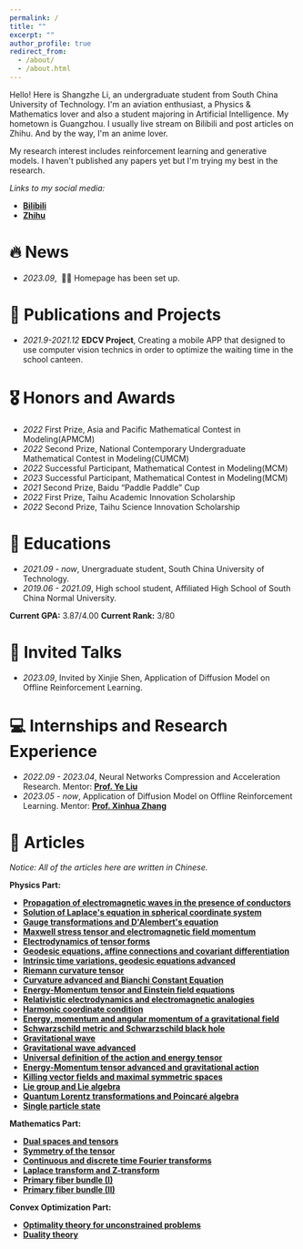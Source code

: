 ```yaml
---
permalink: /
title: ""
excerpt: ""
author_profile: true
redirect_from: 
  - /about/
  - /about.html
---
```

Hello! Here is Shangzhe Li, an undergraduate student from South China University of Technology. I'm an aviation enthusiast, a Physics & Mathematics lover and also a student majoring in Artificial Intelligence. My hometown is Guangzhou. I usually live stream on Bilibili and post articles on Zhihu. And by the way, I'm an anime lover.

My research interest includes reinforcement learning and generative models. I haven't published any papers yet but I'm trying my best in the research.

*Links to my social media:*
- [**Bilibili**](https://space.bilibili.com/183461839)
- [**Zhihu**](https://www.zhihu.com/people/dva13304)

# 🔥 News
- *2023.09*, &nbsp;🎉🎉 Homepage has been set up.  

# 📝 Publications and Projects
- *2021.9-2021.12* **EDCV Project**, Creating a mobile APP that designed to use computer vision technics in order to optimize the waiting time in the school canteen.

# 🎖 Honors and Awards
- *2022* First Prize, Asia and Pacific Mathematical Contest in Modeling(APMCM) 
- *2022* Second Prize, National Contemporary Undergraduate Mathematical Contest in Modeling(CUMCM)
- *2022* Successful Participant, Mathematical Contest in Modeling(MCM)
- *2023* Successful Participant, Mathematical Contest in Modeling(MCM)
- *2021* Second Prize, Baidu “Paddle Paddle” Cup
- *2022* First Prize, Taihu Academic Innovation Scholarship
- *2022* Second Prize, Taihu Science Innovation Scholarship

# 📖 Educations
- *2021.09 - now*, Unergraduate student, South China University of Technology.
- *2019.06 - 2021.09*, High school student, Affiliated High School of South China Normal University.

**Current GPA:** 3.87/4.00  **Current Rank:** 3/80

# 💬 Invited Talks
- *2023.09*, Invited by Xinjie Shen, Application of Diffusion Model on Offline Reinforcement Learning.

# 💻 Internships and Research Experience
- *2022.09 - 2023.04*, Neural Networks Compression and Acceleration Research. Mentor: [**Prof. Ye Liu**](https://www2.scut.edu.cn/ft/2021/1102/c29779a449612/page.htm)
- *2023.05 - now*, Application of Diffusion Model on Offline Reinforcement Learning. Mentor: [**Prof. Xinhua Zhang**](https://www.cs.uic.edu/~zhangx/)

# 📝 Articles
*Notice: All of the articles here are written in Chinese.* 

**Physics Part:**
- [**Propagation of electromagnetic waves in the presence of conductors**](https://zhuanlan.zhihu.com/p/487555515)
- [**Solution of Laplace's equation in spherical coordinate system**](https://zhuanlan.zhihu.com/p/492694563)
- [**Gauge transformations and D'Alembert's equation**](https://zhuanlan.zhihu.com/p/504982231)
- [**Maxwell stress tensor and electromagnetic field momentum**](https://zhuanlan.zhihu.com/p/523698037)
- [**Electrodynamics of tensor forms**](https://zhuanlan.zhihu.com/p/538907023)
- [**Geodesic equations, affine connections and covariant differentiation**](https://zhuanlan.zhihu.com/p/599077467)
- [**Intrinsic time variations, geodesic equations advanced**](https://zhuanlan.zhihu.com/p/599930752)
- [**Riemann curvature tensor**](https://zhuanlan.zhihu.com/p/600891458)
- [**Curvature advanced and Bianchi Constant Equation**](https://zhuanlan.zhihu.com/p/601088640)
- [**Energy-Momentum tensor and Einstein field equations**](https://zhuanlan.zhihu.com/p/601255696)
- [**Relativistic electrodynamics and electromagnetic analogies**](https://zhuanlan.zhihu.com/p/602635631)
- [**Harmonic coordinate condition**](https://zhuanlan.zhihu.com/p/604933950)
- [**Energy, momentum and angular momentum of a gravitational field**](https://zhuanlan.zhihu.com/p/611102483)
- [**Schwarzschild metric and Schwarzschild black hole**](https://zhuanlan.zhihu.com/p/612420413)
- [**Gravitational wave**](https://zhuanlan.zhihu.com/p/614730295)
- [**Gravitational wave advanced**](https://zhuanlan.zhihu.com/p/615282349)
- [**Universal definition of the action and energy tensor**](https://zhuanlan.zhihu.com/p/619484924)
- [**Energy-Momentum tensor advanced and gravitational action**](https://zhuanlan.zhihu.com/p/621155312)
- [**Killing vector fields and maximal symmetric spaces**](https://zhuanlan.zhihu.com/p/624578802)
- [**Lie group and Lie algebra**](https://zhuanlan.zhihu.com/p/644154704)
- [**Quantum Lorentz transformations and Poincaré algebra**](https://zhuanlan.zhihu.com/p/645056327)
- [**Single particle state**](https://zhuanlan.zhihu.com/p/645264336)

**Mathematics Part:**
- [**Dual spaces and tensors**](https://zhuanlan.zhihu.com/p/540551745)
- [**Symmetry of the tensor**](https://zhuanlan.zhihu.com/p/543078969)
- [**Continuous and discrete time Fourier transforms**](https://zhuanlan.zhihu.com/p/606937411)
- [**Laplace transform and Z-transform**](https://zhuanlan.zhihu.com/p/611844650)
- [**Primary fiber bundle (I)**](https://zhuanlan.zhihu.com/p/644632269)
- [**Primary fiber bundle (II)**](https://zhuanlan.zhihu.com/p/656135139)

**Convex Optimization Part:**
- [**Optimality theory for unconstrained problems**](https://zhuanlan.zhihu.com/p/612089283)
- [**Duality theory**](https://zhuanlan.zhihu.com/p/615771472)
